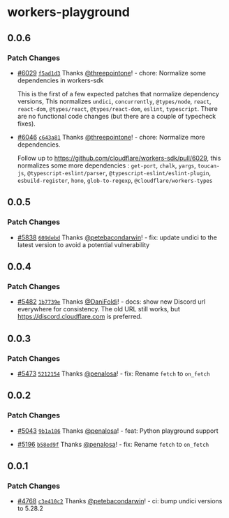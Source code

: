 # workers-playground

## 0.0.6

### Patch Changes

- [#6029](https://github.com/cloudflare/workers-sdk/pull/6029) [`f5ad1d3`](https://github.com/cloudflare/workers-sdk/commit/f5ad1d3e562ce63b59f6ab136f1cdd703605bca4) Thanks [@threepointone](https://github.com/threepointone)! - chore: Normalize some dependencies in workers-sdk

  This is the first of a few expected patches that normalize dependency versions, This normalizes `undici`, `concurrently`, `@types/node`, `react`, `react-dom`, `@types/react`, `@types/react-dom`, `eslint`, `typescript`. There are no functional code changes (but there are a couple of typecheck fixes).

- [#6046](https://github.com/cloudflare/workers-sdk/pull/6046) [`c643a81`](https://github.com/cloudflare/workers-sdk/commit/c643a8193a3c0739b33d3c0072ae716bc8f1565b) Thanks [@threepointone](https://github.com/threepointone)! - chore: Normalize more dependencies.

  Follow up to https://github.com/cloudflare/workers-sdk/pull/6029, this normalizes some more dependencies : `get-port`, `chalk`, `yargs`, `toucan-js`, `@typescript-eslint/parser`, `@typescript-eslint/eslint-plugin`, `esbuild-register`, `hono`, `glob-to-regexp`, `@cloudflare/workers-types`

## 0.0.5

### Patch Changes

- [#5838](https://github.com/cloudflare/workers-sdk/pull/5838) [`609debd`](https://github.com/cloudflare/workers-sdk/commit/609debdf744569278a050070846e420ffbfac161) Thanks [@petebacondarwin](https://github.com/petebacondarwin)! - fix: update undici to the latest version to avoid a potential vulnerability

## 0.0.4

### Patch Changes

- [#5482](https://github.com/cloudflare/workers-sdk/pull/5482) [`1b7739e`](https://github.com/cloudflare/workers-sdk/commit/1b7739e0af99860aa063f01c0a6e7712ac072fdb) Thanks [@DaniFoldi](https://github.com/DaniFoldi)! - docs: show new Discord url everywhere for consistency. The old URL still works, but https://discord.cloudflare.com is preferred.

## 0.0.3

### Patch Changes

- [#5473](https://github.com/cloudflare/workers-sdk/pull/5473) [`5212154`](https://github.com/cloudflare/workers-sdk/commit/52121544698d1ffb395e0984a63ab5eb91e6f05e) Thanks [@penalosa](https://github.com/penalosa)! - fix: Rename `fetch` to `on_fetch`

## 0.0.2

### Patch Changes

- [#5043](https://github.com/cloudflare/workers-sdk/pull/5043) [`9b1a186`](https://github.com/cloudflare/workers-sdk/commit/9b1a18609753bf0ac87dc4ba3bd3c8d3600c4517) Thanks [@penalosa](https://github.com/penalosa)! - feat: Python playground support

- [#5196](https://github.com/cloudflare/workers-sdk/pull/5196) [`b58ed9f`](https://github.com/cloudflare/workers-sdk/commit/b58ed9f2e7236e0e88f936bbf946f310ca3cf37f) Thanks [@penalosa](https://github.com/penalosa)! - fix: Rename `fetch` to `on_fetch`

## 0.0.1

### Patch Changes

- [#4768](https://github.com/cloudflare/workers-sdk/pull/4768) [`c3e410c2`](https://github.com/cloudflare/workers-sdk/commit/c3e410c2797f5c59b9ea0f63c20feef643366df2) Thanks [@petebacondarwin](https://github.com/petebacondarwin)! - ci: bump undici versions to 5.28.2
